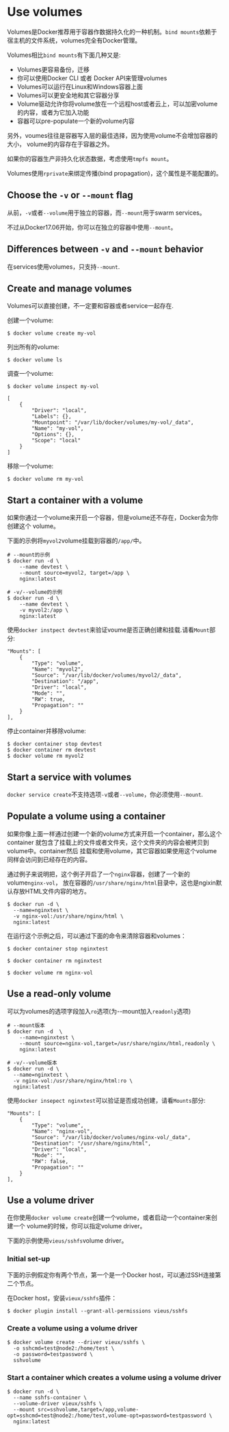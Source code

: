 # Use volumes

Volumes是Docker推荐用于容器作数据持久化的一种机制。`bind mounts`依赖于
宿主机的文件系统，volumes完全有Docker管理。

Volumes相比`bind mounts`有下面几种又是:

- Volumes更容易备份，迁移
- 你可以使用Docker CLI 或者 Docker API来管理volumes
- Volumes可以运行在Linux和Windows容器上面
- Volumes可以更安全地和其它容器分享
- Volume驱动允许你将volume放在一个远程host或者云上，可以加密volume的内容，或者为它加入功能
- 容器可以pre-populate一个新的volume内容

另外，voumes往往是容器写入层的最佳选择，因为使用volume不会增加容器的大小，
volume的内容存在于容器之外。

如果你的容器生产非持久化状态数据，考虑使用`tmpfs mount`。

Volumes使用`rprivate`来绑定传播(bind propagation)，这个属性是不能配置的。

## Choose the `-v` or `--mount` flag

从前，`-v`或者`--volume`用于独立的容器，而`--mount`用于swarm services。

不过从Docker17.06开始，你可以在独立的容器中使用`--mount`。

## Differences between `-v` and `--mount` behavior

在services使用volumes，只支持`--mount`.

## Create and manage volumes

Volumes可以直接创建，不一定要和容器或者service一起存在.

创建一个volume:

`$ docker volume create my-vol`

列出所有的volume:

`$ docker volume ls`

调查一个volume:

```shell
$ docker volume inspect my-vol

[
    {
        "Driver": "local",
        "Labels": {},
        "Mountpoint": "/var/lib/docker/volumes/my-vol/_data",
        "Name": "my-vol",
        "Options": {},
        "Scope": "local"
    }
]
```

移除一个volume:

`$ docker volume rm my-vol`

## Start a container with a volume

如果你通过一个volume来开启一个容器，但是volume还不存在，Docker会为你创建这个
volume。

下面的示例将`myvol2`volume挂载到容器的`/app/`中。

```
# --mount的示例
$ docker run -d \
    --name devtest \
    --mount source=myvol2, target=/app \
    nginx:latest

# -v/--volume的示例
$ docker run -d \
    --name devtest \
    -v myvol2:/app \
    nginx:latest
```

使用`docker instpect devtest`来验证voume是否正确创建和挂载.请看`Mount`部分:

```
"Mounts": [
    {
        "Type": "volume",
        "Name": "myvol2",
        "Source": "/var/lib/docker/volumes/myvol2/_data",
        "Destination": "/app",
        "Driver": "local",
        "Mode": "",
        "RW": true,
        "Propagation": ""
    }
],
```

停止container并移除volume:

```
$ docker container stop devtest
$ docker container rm devtest
$ docker volume rm myvol2
```

## Start a service with volumes

`docker service create`不支持选项`-v`或者`--volume`，你必须使用`--mount`.

## Populate a volume using a container

如果你像上面一样通过创建一个新的volume方式来开启一个container，那么这个container
就包含了挂载上的文件或者文件夹，这个文件夹的内容会被拷贝到volume中。container然后
挂载和使用volume，其它容器如果使用这个volume同样会访问到已经存在的内容。

通过例子来说明把，这个例子开启了一个`nginx`容器，创建了一个新的volume`nginx-vol`，
放在容器的`/usr/share/nginx/html`目录中，这也是ngixin默认存放HTML文件内容的地方。

```
$ docker run -d \
  --name=nginxtest \
  -v nginx-vol:/usr/share/nginx/html \
  nginx:latest
```

在运行这个示例之后，可以通过下面的命令来清除容器和volumes：

```
$ docker container stop nginxtest

$ docker container rm nginxtest

$ docker volume rm nginx-vol
```

## Use a read-only volume

可以为volumes的选项字段加入`ro`选项(为--mount加入`readonly`选项)

```
# --mount版本
$ docker run -d  \
    --name=nginxtest \
    --mount source=nginx-vol,target=/usr/share/nginx/html,readonly \
    nginx:latest

# -v/--volume版本
$ docker run -d \
  --name=nginxtest \
  -v nginx-vol:/usr/share/nginx/html:ro \
  nginx:latest
```

使用`docker insepect nginxtest`可以验证是否成功创建，请看`Mounts`部分:

```
"Mounts": [
    {
        "Type": "volume",
        "Name": "nginx-vol",
        "Source": "/var/lib/docker/volumes/nginx-vol/_data",
        "Destination": "/usr/share/nginx/html",
        "Driver": "local",
        "Mode": "",
        "RW": false,
        "Propagation": ""
    }
],
```

## Use a volume driver

在你使用`docker volume create`创建一个volume，或者启动一个container来创建一个
volume的时候，你可以指定volume driver。

下面的示例使用`vieus/sshfs`volume driver。

### Initial set-up

下面的示例假定你有两个节点，第一个是一个Docker host，可以通过SSH连接第二个节点。

在Docker host，安装`vieux/sshfs`插件：

`$ docker plugin install --grant-all-permissions vieus/sshfs`

### Create a volume using a volume driver

```
$ docker volume create --driver vieux/sshfs \
  -o sshcmd=test@node2:/home/test \
  -o password=testpassword \
  sshvolume
```

### Start a container which creates a volume using a volume driver

```
$ docker run -d \
  --name sshfs-container \
  --volume-driver vieux/sshfs \
  --mount src=sshvolume,target=/app,volume-opt=sshcmd=test@node2:/home/test,volume-opt=password=testpassword \
  nginx:latest
```
